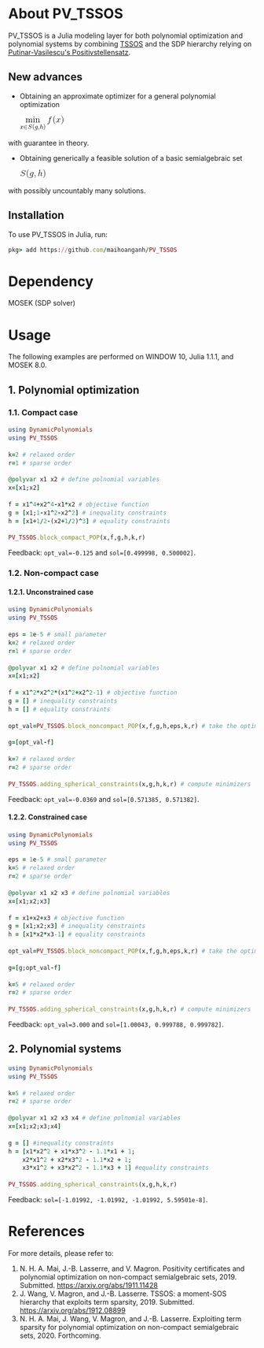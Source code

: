 # About PV_TSSOS
PV_TSSOS is a Julia modeling layer for both polynomial optimization and polynomial systems by combining [TSSOS](https://github.com/wangjie212/TSSOS) and the SDP hierarchy relying on [Putinar-Vasilescu's Positivstellensatz](https://arxiv.org/abs/1911.11428). 
## New advances
- Obtaining an approximate optimizer for a general polynomial optimization 

     ![POP](https://github.com/maihoanganh/PV_TSSOS/blob/master/images/POP.gif)

with guarantee in theory.
- Obtaining generically a feasible solution of a basic semialgebraic set 

    ![POP](https://github.com/maihoanganh/PV_TSSOS/blob/master/images/S.gif)

with possibly uncountably many solutions.
## Installation
To use PV_TSSOS in Julia, run:
```ruby
pkg> add https://github.com/maihoanganh/PV_TSSOS
```
# Dependency
MOSEK (SDP solver)

# Usage
The following examples are performed on WINDOW 10, Julia 1.1.1, and MOSEK 8.0.
## 1. Polynomial optimization
### 1.1. Compact case
```ruby
using DynamicPolynomials
using PV_TSSOS

k=2 # relaxed order
r=1 # sparse order

@polyvar x1 x2 # define polnomial variables
x=[x1;x2] 

f = x1^4+x2^4-x1*x2 # objective function
g = [x1;1-x1^2-x2^2] # inequality constraints
h = [x1+1/2-(x2+1/2)^3] # equality constraints

PV_TSSOS.block_compact_POP(x,f,g,h,k,r)
```
Feedback: ```opt_val=-0.125``` and ```sol=[0.499998, 0.500002]```.

### 1.2. Non-compact case
#### 1.2.1. Unconstrained case
```ruby
using DynamicPolynomials
using PV_TSSOS

eps = 1e-5 # small parameter
k=2 # relaxed order
r=1 # sparse order

@polyvar x1 x2 # define polnomial variables
x=[x1;x2] 

f = x1^2*x2^2*(x1^2+x2^2-1) # objective function
g = [] # inequality constraints
h = [] # equality constraints

opt_val=PV_TSSOS.block_noncompact_POP(x,f,g,h,eps,k,r) # take the optimal value

g=[opt_val-f]

k=7 # relaxed order
r=2 # sparse order

PV_TSSOS.adding_spherical_constraints(x,g,h,k,r) # compute minimizers
```
Feedback: ```opt_val=-0.0369``` and ```sol=[0.571385, 0.571382]```.

#### 1.2.2.  Constrained case
```ruby
using DynamicPolynomials
using PV_TSSOS

eps = 1e-5 # small parameter
k=5 # relaxed order
r=2 # sparse order

@polyvar x1 x2 x3 # define polnomial variables
x=[x1;x2;x3] 

f = x1+x2+x3 # objective function
g = [x1;x2;x3] # inequality constraints
h = [x1*x2*x3-1] # equality constraints

opt_val=PV_TSSOS.block_noncompact_POP(x,f,g,h,eps,k,r) # take the optimal value

g=[g;opt_val-f]

k=5 # relaxed order
r=2 # sparse order

PV_TSSOS.adding_spherical_constraints(x,g,h,k,r) # compute minimizers
```
Feedback: ```opt_val=3.000``` and ```sol=[1.00043, 0.999788, 0.999782]```.

## 2. Polynomial systems
```ruby
using DynamicPolynomials
using PV_TSSOS

k=5 # relaxed order
r=2 # sparse order

@polyvar x1 x2 x3 x4 # define polnomial variables
x=[x1;x2;x3;x4] 

g = [] #inequality constraints
h = [x1*x2^2 + x1*x3^2 - 1.1*x1 + 1;
    x2*x1^2 + x2*x3^2 - 1.1*x2 + 1;
    x3*x1^2 + x3*x2^2 - 1.1*x3 + 1] #equality constraints

PV_TSSOS.adding_spherical_constraints(x,g,h,k,r)
```
Feedback: ```sol=[-1.01992, -1.01992, -1.01992, 5.59501e-8]```.

# References
For more details, please refer to:
1. N. H. A. Mai, J.-B. Lasserre, and V. Magron. Positivity certificates and polynomial optimization on non-compact semialgebraic sets, 2019. Submitted.
https://arxiv.org/abs/1911.11428
2. J. Wang, V. Magron, and J.-B. Lasserre. TSSOS: a moment-SOS hierarchy that exploits term sparsity, 2019. Submitted. 
https://arxiv.org/abs/1912.08899
3. N. H. A. Mai, J. Wang, V. Magron, and J.-B. Lasserre. Exploiting term sparsity for polynomial optimization on non-compact semialgebraic sets, 2020. Forthcoming.
